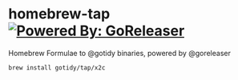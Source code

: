# homebrew-tap [![Powered By: GoReleaser](https://img.shields.io/badge/powered%20by-goreleaser-green.svg?style=flat-square)](https://github.com/goreleaser)

Homebrew Formulae to @gotidy binaries, powered by @goreleaser

```sh
brew install gotidy/tap/x2c
```
